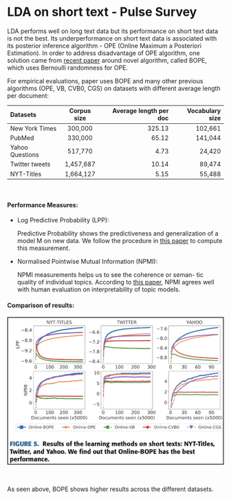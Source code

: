 # LDA on short text - Pulse Survey 

LDA performs well on long text data but its performance on short text data is not the best. Its underperformance on short text data is associated with its posterior inference algorithm - OPE (Online Maximum a Posteriori Estimation).
In order to address disadvantage of OPE algorithm, one solution came from [recent paper](https://ieeexplore.ieee.org/stamp/stamp.jsp?tp=&arnumber=9138369) around novel algorithm, called BOPE, which uses Bernoulli randomness for OPE.

For empirical evaluations, paper uses BOPE and many other previous algorithms (OPE, VB, CVB0, CGS) on datasets with different average length per document:

| Datasets       | Corpus size  | Average length per doc  | Vocabulary size|
| :------------- | :----------: | -----------: |-----------: |
| New York Times | 300,000   | 325.13    | 102,661 |
| PubMed | 330,000 | 65.12 | 141,044 |
| Yahoo Questions | 517,770 | 4.73 | 24,420 | 
| Twitter tweets | 1,457,687 | 10.14 | 89,474 | 
| NYT-Titles | 1,664,127 | 5.15 | 55,488 | 

&nbsp;
&nbsp;

#### Performance Measures:
- Log Predictive Probability (LPP):

    Predictive Probability shows the predictiveness and generalization of a model M on new data. We follow the procedure in [this paper](https://arxiv.org/pdf/1206.6425.pdf) to compute this measurement. 

- Normalised Pointwise Mutual Information (NPMI): 

    NPMI measurements helps us to see the coherence or seman- tic quality of individual topics. According to [this paper](https://www.ams.org/journals/tran/1943-054-03/S0002-9947-1943-0009263-7/S0002-9947-1943-0009263-7.pdf), NPMI agrees well with human evaluation on interpretability of topic models.


#### **Comparison of results:**

![s1](./screenshot-1.png)

&nbsp;
&nbsp;

As seen above, BOPE shows higher results across the different datasets. 

